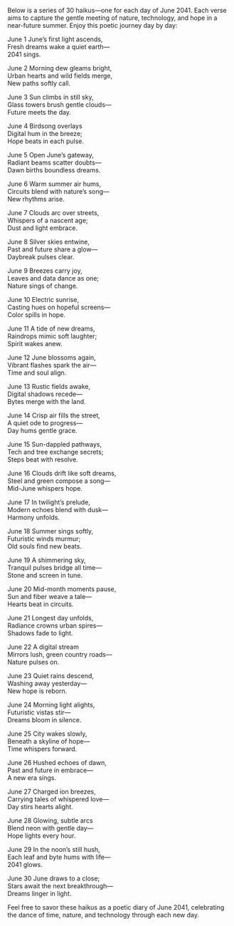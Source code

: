 Below is a series of 30 haikus—one for each day of June 2041. Each verse aims to capture the gentle meeting of nature, technology, and hope in a near-future summer. Enjoy this poetic journey day by day:

June 1
June’s first light ascends,  
Fresh dreams wake a quiet earth—  
2041 sings.

June 2
Morning dew gleams bright,  
Urban hearts and wild fields merge,  
New paths softly call.

June 3
Sun climbs in still sky,  
Glass towers brush gentle clouds—  
Future meets the day.

June 4
Birdsong overlays  
Digital hum in the breeze;  
Hope beats in each pulse.

June 5
Open June’s gateway,  
Radiant beams scatter doubts—  
Dawn births boundless dreams.

June 6
Warm summer air hums,  
Circuits blend with nature’s song—  
New rhythms arise.

June 7
Clouds arc over streets,  
Whispers of a nascent age;  
Dust and light embrace.

June 8
Silver skies entwine,  
Past and future share a glow—  
Daybreak pulses clear.

June 9
Breezes carry joy,  
Leaves and data dance as one;  
Nature sings of change.

June 10
Electric sunrise,  
Casting hues on hopeful screens—  
Color spills in hope.

June 11
A tide of new dreams,  
Raindrops mimic soft laughter;  
Spirit wakes anew.

June 12
June blossoms again,  
Vibrant flashes spark the air—  
Time and soul align.

June 13
Rustic fields awake,  
Digital shadows recede—  
Bytes merge with the land.

June 14
Crisp air fills the street,  
A quiet ode to progress—  
Day hums gentle grace.

June 15
Sun-dappled pathways,  
Tech and tree exchange secrets;  
Steps beat with resolve.

June 16
Clouds drift like soft dreams,  
Steel and green compose a song—  
Mid-June whispers hope.

June 17
In twilight’s prelude,  
Modern echoes blend with dusk—  
Harmony unfolds.

June 18
Summer sings softly,  
Futuristic winds murmur;  
Old souls find new beats.

June 19
A shimmering sky,  
Tranquil pulses bridge all time—  
Stone and screen in tune.

June 20
Mid-month moments pause,  
Sun and fiber weave a tale—  
Hearts beat in circuits.

June 21
Longest day unfolds,  
Radiance crowns urban spires—  
Shadows fade to light.

June 22
A digital stream  
Mirrors lush, green country roads—  
Nature pulses on.

June 23
Quiet rains descend,  
Washing away yesterday—  
New hope is reborn.

June 24
Morning light alights,  
Futuristic vistas stir—  
Dreams bloom in silence.

June 25
City wakes slowly,  
Beneath a skyline of hope—  
Time whispers forward.

June 26
Hushed echoes of dawn,  
Past and future in embrace—  
A new era sings.

June 27
Charged ion breezes,  
Carrying tales of whispered love—  
Day stirs hearts alight.

June 28
Glowing, subtle arcs  
Blend neon with gentle day—  
Hope lights every hour.

June 29
In the noon’s still hush,  
Each leaf and byte hums with life—  
2041 glows.

June 30
June draws to a close;  
Stars await the next breakthrough—  
Dreams linger in light.

Feel free to savor these haikus as a poetic diary of June 2041, celebrating the dance of time, nature, and technology through each new day.
